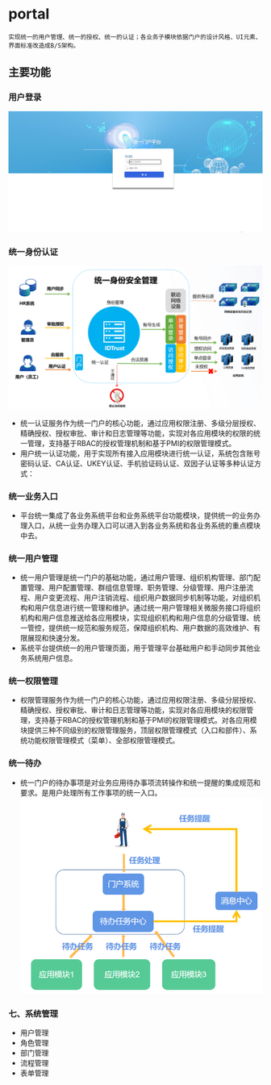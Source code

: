 # portal
	实现统一的用户管理、统一的授权、统一的认证；各业务子模块依据门户的设计风格、UI元素、界面标准改造成B/S架构。
## 主要功能
### 用户登录
![process](https://raw.githubusercontent.com/volchamp/portal/master/screenshot/login.png)
### 统一身份认证
![process](https://raw.githubusercontent.com/volchamp/portal/master/screenshot/ca.png)
* 统一认证服务作为统一门户的核心功能，通过应用权限注册、多级分层授权、精确授权、授权审批、审计和日志管理等功能，实现对各应用模块的权限的统一管理，支持基于RBAC的授权管理机制和基于PMI的权限管理模式。
* 用户统一认证功能，用于实现所有接入应用模块进行统一认证，系统包含账号密码认证、CA认证、UKEY认证、手机验证码认证、双因子认证等多种认证方式：
### 统一业务入口
* 平台统一集成了各业务系统平台和业务系统平台功能模块，提供统一的业务办理入口，从统一业务办理入口可以进入到各业务系统和各业务系统的重点模块中去。
### 统一用户管理
* 统一用户管理是统一门户的基础功能，通过用户管理、组织机构管理、部门配置管理、用户配置管理、群组信息管理、职务管理、分级管理、用户注册流程、用户变更流程、用户注销流程、组织用户数据同步机制等功能，对组织机构和用户信息进行统一管理和维护。通过统一用户管理相关微服务接口将组织机构和用户信息推送给各应用模块，实现组织机构和用户信息的分级管理、统一管控，提供统一规范和服务规范，保障组织机构、用户数据的高效维护、有限展现和快速分发。
* 系统平台提供统一的用户管理页面，用于管理平台基础用户和手动同步其他业务系统用户信息。
### 统一权限管理
* 权限管理服务作为统一门户的核心功能，通过应用权限注册、多级分层授权、精确授权、授权审批、审计和日志管理等功能，实现对各应用模块的权限管理，支持基于RBAC的授权管理机制和基于PMI的权限管理模式。对各应用模块提供三种不同级别的权限管理服务，顶层权限管理模式（入口和部件）、系统功能权限管理模式（菜单）、全部权限管理模式。
### 统一待办
* 统一门户的待办事项是对业务应用待办事项流转操作和统一提醒的集成规范和要求。是用户处理所有工作事项的统一入口。<br>
![process](https://raw.githubusercontent.com/volchamp/portal/master/screenshot/hanlde.png)
### 七、系统管理
* 用户管理
* 角色管理
* 部门管理
* 流程管理
* 表单管理
